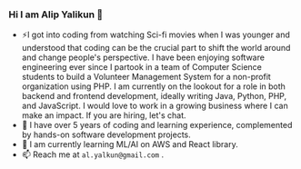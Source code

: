 ### Hi I am Alip Yalikun 👋

<!--
**AlipYalikun/AlipYalikun** is a ✨ _special_ ✨ repository because its `README.md` (this file) appears on your GitHub profile.

Here are some ideas to get you started:

- 🔭 I’m currently working on ...
- 🌱 I’m currently learning ...
- 👯 I’m looking to collaborate on ...
- 🤔 I’m looking for help with ...
- 💬 Ask me about ...
- 📫 How to reach me: ...
- 😄 Pronouns: ...
- ⚡ Fun fact: ...
-->
- ⚡I got into coding from watching Sci-fi movies when I was younger and understood that coding can be the crucial part to shift the world around and change people's perspective. I have been enjoying software engineering ever since I partook in a team of Computer Science students to build a Volunteer Management System for a non-profit organization using PHP. I am currently on the lookout for a role in both backend and frontend development, ideally writing Java, Python, PHP, and JavaScript. I would love to work in a growing business where I can make an impact. If you are hiring, let's chat.
- 🔭 I have over 5 years of coding and learning experience, complemented by hands-on software development projects.
- 🌱 I am currently learning ML/AI on AWS and React library.
- 📫 Reach me at `al.yalkun@gmail.com` .
